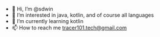 - 👋 Hi, I’m @sdwin
- 👀 I’m interested in java, kotlin, and of course all languages
- 🌱 I’m currently learning kotlin
- 📫 How to reach me tracer101.tech@gmail.com
